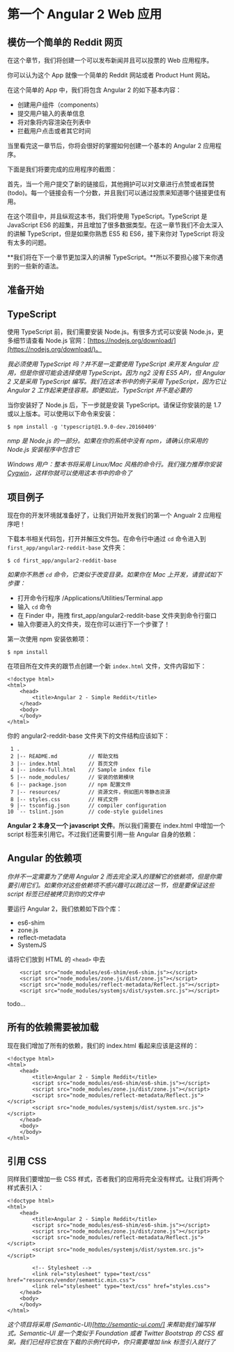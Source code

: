 # 第一个 Angular 2 Web 应用
## 模仿一个简单的 Reddit 网页
在这个章节，我们将创建一个可以发布新闻并且可以投票的 Web 应用程序。

你可以认为这个 App 就像一个简单的 Reddit 网站或者 Product Hunt 网站。

在这个简单的 App 中，我们将包含 Angular 2 的如下基本内容：

* 创建用户组件（components）
* 提交用户输入的表单信息
* 将对象将内容渲染在列表中
* 拦截用户点击或者其它时间

当里看完这一章节后，你将会很好的掌握如何创建一个基本的 Angular 2 应用程序。

下面是我们将要完成的应用程序的截图：

首先，当一个用户提交了新的链接后，其他拥护可以对文章进行点赞或者踩赞(todo)。每一个链接会有一个分数，并且我们可以通过投票来知道哪个链接更佳有用。

在这个项目中，并且纵观这本书，我们将使用 TypeScript。TypeScript 是 JavaScript ES6 的超集，并且增加了很多数据类型。在这一章节我们不会太深入的讲解 TypeScript，但是如果你熟悉 ES5 和 ES6，接下来你对 TypeScript 将没有太多的问题。

**我们将在下一个章节更加深入的讲解 TypeScript。**所以不要担心接下来你遇到的一些新的语法。

## 准备开始
## TypeScript
使用 TypeScript 前，我们需要安装 Node.js。有很多方式可以安装 Node.js，更多细节请查看 Node.js 官网：[https://nodejs.org/download/](https://nodejs.org/download/)。

*我必须使用 TypeScript 吗？并不是一定要使用 TypeScript 来开发 Angular 应用，但是你很可能会选择使用 TypeScript。因为 ng2 没有 ES5 API，但 Angular 2 又是采用 TypeScript 编写。我们在这本书中的例子采用 TypeScript，因为它让 Angular 2 工作起来更佳容易。即便如此，TypeScript 并不是必要的*

当你安装好了 Node.js 后，下一步就是安装 TypeScript。请保证你安装的是 1.7 或以上版本。可以使用以下命令来安装：

```
$ npm install -g 'typescript@1.9.0-dev.20160409'
```

*nmp 是 Node.js 的一部分。如果在你的系统中没有 npm，请确认你采用的 Node.js 安装程序中包含它*

*Windows 用户：整本书将采用 Linux/Mac 风格的命令行。我们强力推荐你安装 [Cygwin](https://www.cygwin.com/)，这样你就可以使用这本书中的命令了*

## 项目例子
现在你的开发环境就准备好了，让我们开始开发我们的第一个 Angualr 2 应用程序吧！

下载本书相关代码包，打开并解压文件包。在命令行中通过 `cd` 命令进入到 `first_app/angular2-reddit-base` 文件夹：

```
$ cd first_app/angular2-reddit-base
```

*如果你不熟悉 `cd` 命令，它类似于改变目录。如果你在 Mac 上开发，请尝试如下步骤：*

* 打开命令行程序 /Applications/Utilities/Terminal.app
* 输入 `cd` 命令
* 在 Finder 中，拖拽 first_app/angular2-reddit-base 文件夹到命令行窗口
* 输入你要进入的文件夹，现在你可以进行下一个步骤了！

第一次使用 npm 安装依赖项：

```
$ npm install
```

在项目所在文件夹的跟节点创建一个新 `index.html` 文件，文件内容如下：

```
<!doctype html>
<html>
	<head>
		<title>Angular 2 - Simple Reddit</title>
	</head>
	<body>
	</body>
</html>
```

你的 angular2-reddit-base 文件夹下的文件结构应该如下：

```
 1 .
 2 |-- README.md          // 帮助文档
 3 |-- index.html         // 首页文件
 4 |-- index-full.html    // Sample index file
 5 |-- node_modules/      // 安装的依赖模块
 6 |-- package.json       // npm 配置文件
 7 |-- resources/         // 资源文件，例如图片等静态资源
 8 |-- styles.css         // 样式文件
 9 |-- tsconfig.json      // compiler configuration
10 `-- tslint.json        // code-style guidelines
```

**Angular 2 本身又一个 javascript 文件**。所以我们需要在 index.html 中增加一个 script 标签来引用它。不过我们还需要引用一些 Angular 自身的依赖：

## Angular 的依赖项

*你并不一定需要为了使用 Angular 2 而去完全深入的理解它的依赖项，但是你需要引用它们。如果你对这些依赖项不感兴趣可以跳过这一节，但是要保证这些 script 标签已经被拷贝到你的文件中*

要运行 Angular 2，我们依赖如下四个库：

* es6-shim
* zone.js
* reflect-metadata
* SystemJS

请将它们放到 HTML 的 `<head>` 中去

```
	<script src="node_modules/es6-shim/es6-shim.js"></script>
	<script src="node_modules/zone.js/dist/zone.js"></script>
	<script src="node_modules/reflect-metadata/Reflect.js"></script>
	<script src="node_modules/systemjs/dist/system.src.js"></script>
```

todo...

## 所有的依赖需要被加载
现在我们增加了所有的依赖，我们的 index.html 看起来应该是这样的：

```
<!doctype html>
<html>
	<head>
		<title>Angular 2 - Simple Reddit</title>
		<script src="node_modules/es6-shim/es6-shim.js"></script>
		<script src="node_modules/zone.js/dist/zone.js"></script>
		<script src="node_modules/reflect-metadata/Reflect.js"></script>
		<script src="node_modules/systemjs/dist/system.src.js"></script>
	</head>
	<body>
	</body>
</html>
```

## 引用 CSS
同样我们要增加一些 CSS 样式，否者我们的应用将完全没有样式。让我们将两个样式表引入：

```
<!doctype html>
<html>
	<head>
		<title>Angular 2 - Simple Reddit</title>
		<script src="node_modules/es6-shim/es6-shim.js"></script>
		<script src="node_modules/zone.js/dist/zone.js"></script>
		<script src="node_modules/reflect-metadata/Reflect.js"></script>
		<script src="node_modules/systemjs/dist/system.src.js"></script>
		
		<!-- Stylesheet -->
		<link rel="stylesheet" type="text/css" href="resources/vendor/semantic.min.css">
		<link rel="stylesheet" type="text/css" href="styles.css"> 
	</head>
	<body>
	</body>
</html>
```

*这个项目将采用 (Semantic-UI)[http://semantic-ui.com/] 来帮助我们编写样式。Semantic-UI 是一个类似于 Foundation 或者 Twitter Bootstrap 的 CSS 框架。我们已经将它放在下载的示例代码中，你只需要增加 link 标签引入就行了*





